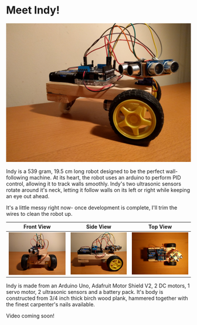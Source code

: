 # Meet Indy!
![](./media/indy1.jpg)

Indy is a 539 gram, 19.5 cm long robot designed to be the perfect wall-following machine. At its heart, the robot uses an arduino to perform PID control, allowing it to track walls smoothly. Indy's two ultrasonic sensors rotate around it's neck, letting it follow walls on its left or right while keeping an eye out ahead.

It's a little messy right now- once development is complete, I'll trim the wires to clean the robot up.

Front View              |Side View                 |Top View
:----------------------:|:------------------------:|:---------------------------------:
![](./media/indy2.jpg)  |  ![](./media/indy3.jpg)  |  ![](./media/indy4.jpg)  

Indy is made from an Arduino Uno, Adafruit Motor Shield V2, 2 DC motors, 1 servo motor, 2 ultrasonic sensors and a battery pack. It's body is constructed from 3/4 inch thick birch wood plank, hammered together with the finest carpenter's nails available.

Video coming soon!